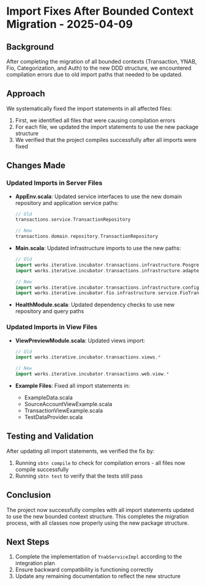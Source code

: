 # Import Fixes After Bounded Context Migration - 2025-04-09

## Background

After completing the migration of all bounded contexts (Transaction, YNAB, Fio, Categorization, and Auth) to the new DDD structure, we encountered compilation errors due to old import paths that needed to be updated.

## Approach

We systematically fixed the import statements in all affected files:

1. First, we identified all files that were causing compilation errors
2. For each file, we updated the import statements to use the new package structure
3. We verified that the project compiles successfully after all imports were fixed

## Changes Made

### Updated Imports in Server Files

- **AppEnv.scala**: Updated service interfaces to use the new domain repository and application service paths:
  ```scala
  // Old
  transactions.service.TransactionRepository
  
  // New
  transactions.domain.repository.TransactionRepository
  ```

- **Main.scala**: Updated infrastructure imports to use the new paths:
  ```scala
  // Old
  import works.iterative.incubator.transactions.infrastructure.PosgreSQLDatabaseModule
  import works.iterative.incubator.transactions.infrastructure.adapter.fio.FioTransactionImportService
  
  // New
  import works.iterative.incubator.transactions.infrastructure.config.PosgreSQLDatabaseModule
  import works.iterative.incubator.fio.infrastructure.service.FioTransactionImportService
  ```

- **HealthModule.scala**: Updated dependency checks to use new repository and query paths

### Updated Imports in View Files

- **ViewPreviewModule.scala**: Updated views import:
  ```scala
  // Old
  import works.iterative.incubator.transactions.views.*
  
  // New
  import works.iterative.incubator.transactions.web.view.*
  ```

- **Example Files**: Fixed all import statements in:
  - ExampleData.scala
  - SourceAccountViewExample.scala
  - TransactionViewExample.scala
  - TestDataProvider.scala

## Testing and Validation

After updating all import statements, we verified the fix by:

1. Running `sbtn compile` to check for compilation errors - all files now compile successfully
2. Running `sbtn test` to verify that the tests still pass

## Conclusion

The project now successfully compiles with all import statements updated to use the new bounded context structure. This completes the migration process, with all classes now properly using the new package structure.

## Next Steps

1. Complete the implementation of `YnabServiceImpl` according to the integration plan
2. Ensure backward compatibility is functioning correctly
3. Update any remaining documentation to reflect the new structure